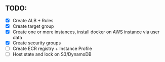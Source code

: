 ## TODO:
- [x] Create ALB + Rules
- [x] Create target group
- [x] Create one or more instances, install docker on AWS instance via user data
- [x] Create security groups
- [ ] Create ECR registry  + Instance Profile
- [ ] Host state and lock on S3/DynamoDB
